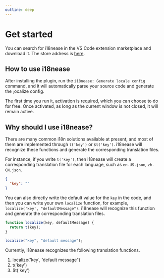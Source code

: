 ```yaml
---
outline: deep
---
```


# Get started

You can search for i18nease in the VS Code extension marketplace and download it. The store address is [here](https://marketplace.visualstudio.com/items?itemName=hamsterbase.i18nease).

## How to use i18nease

After installing the plugin, run the `i18nease: Generate locale config` command, and it will automatically parse your source code and generate the ;ocalize config.

The first time you run it, activation is required, which you can choose to do for free. Once activated, as long as the current window is not closed, it will remain active.

## Why should I use i18nease?

There are many common i18n solutions available at present, and most of them are implemented through `t('key')` or `$t('key')`. i18nease will recognize these functions and generate the corresponding translation files.

For instance, if you write `t('key')`, then i18nease will create a corresponding translation file for each language, such as `en-US.json`, `zh-CN.json`.

```json
{
  "key": ""
}
```

You can also directly write the default value for the `key` in the code, and then you can write your own `localize` function, for example, `localize('key', "defaultMessage")`. i18nease will recognize this function and generate the corresponding translation files.

```js
function localize(key, defaultMessage) {
  return t(key);
}

localize("key", "default message");
```

Currently, i18nease recognizes the following translation functions.

1. localize('key', 'default message")
2. t('key')
3. $t('key')
